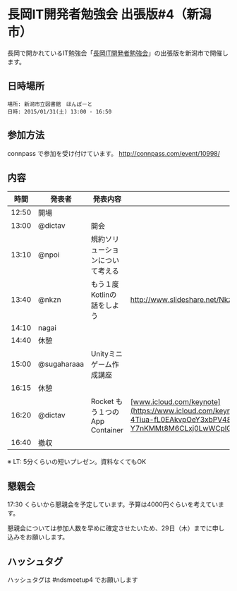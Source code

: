 長岡IT開発者勉強会 出張版#4（新潟市）
=====================================


長岡で開かれているIT勉強会「[長岡IT開発者勉強会](http://nagaoka.techtalk.jp/)」の出張版を新潟市で開催します。
## 日時場所
```
場所: 新潟市立図書館　ほんぽーと
日時: 2015/01/31(土) 13:00 - 16:50
```

## 参加方法
connpass で参加を受け付けています。
http://connpass.com/event/10998/

## 内容

時間  | 発表者      | 発表内容                         | 参考URL |
------|-------------|----------------------------------|---------|
12:50 | 開場        |                                  |         |
13:00 | @dictav     | 開会                             |         |
13:10 | @npoi       | 規約ソリューションについて考える |         |
13:40 | @nkzn       | もう１度Kotlinの話をしよう       | http://www.slideshare.net/Nkzn/kotlin-ndsmeetup4        |
14:10 | nagai       |                                  |         |
14:40 | 休憩        |                                  |         |
15:00 | @sugaharaaa | Unityミニゲーム作成講座          |         |
16:15 | 休憩        |                                  |         |
16:20 | @dictav     | Rocket もう１つの App Container  | [www.icloud.com/keynote](https://www.icloud.com/keynote/AwBUCAESEF9JtrcfuLeMrpDo6HTT8q0aKSOhEJKWBbKtk35ca8dfxDC-4Tiua-fL0EAkvpOeY3xbPV48huTGNzx6MCUCAQEEIG2zOIvfHtLv0-Y7nKMMt8M6CLxj0LwWCplG7tPyapT6#ndsmeetup4-rocket.key)         |
16:40 | 撤収        |                                  |         |


※ LT: 5分くらいの短いプレゼン。資料なくてもOK

## 懇親会
17:30 くらいから懇親会を予定しています。予算は4000円ぐらいを考えています。

懇親会については参加人数を早めに確定させたいため、29日（木）までに申し込みをお願いします。

## ハッシュタグ

ハッシュタグは #ndsmeetup4 でお願いします

